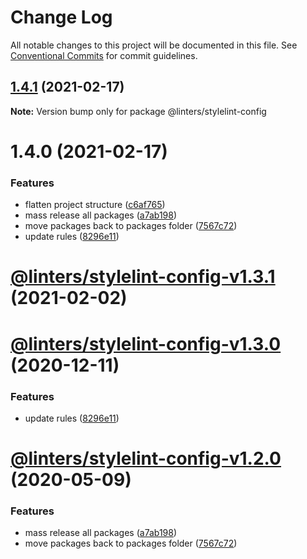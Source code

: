 # Change Log

All notable changes to this project will be documented in this file.
See [Conventional Commits](https://conventionalcommits.org) for commit guidelines.

## [1.4.1](https://github.com/developer239/linters/compare/@linters/stylelint-config@1.4.0...@linters/stylelint-config@1.4.1) (2021-02-17)

**Note:** Version bump only for package @linters/stylelint-config





# 1.4.0 (2021-02-17)


### Features

* flatten project structure ([c6af765](https://github.com/developer239/linters/commit/c6af765b1de34223f2703e128c80838f0cb9e0fd))
* mass release all packages ([a7ab198](https://github.com/developer239/linters/commit/a7ab198fe829a1621f9dcb6c4adf04d406331b9e))
* move packages back to packages folder ([7567c72](https://github.com/developer239/linters/commit/7567c72db65a8fbe356e72fe59d8ba2c64e13305))
* update rules ([8296e11](https://github.com/developer239/linters/commit/8296e111da70980f1a7fa00ae4678d9e00ef26c6))





# [@linters/stylelint-config-v1.3.1](https://github.com/developer239/linters/compare/@linters/stylelint-config-v1.3.0...@linters/stylelint-config-v1.3.1) (2021-02-02)

# [@linters/stylelint-config-v1.3.0](https://github.com/developer239/linters/compare/@linters/stylelint-config-v1.2.0...@linters/stylelint-config-v1.3.0) (2020-12-11)


### Features

* update rules ([8296e11](https://github.com/developer239/linters/commit/8296e111da70980f1a7fa00ae4678d9e00ef26c6))

# [@linters/stylelint-config-v1.2.0](https://github.com/developer239/linters/compare/@linters/stylelint-config-v1.1.0...@linters/stylelint-config-v1.2.0) (2020-05-09)


### Features

* mass release all packages ([a7ab198](https://github.com/developer239/linters/commit/a7ab198fe829a1621f9dcb6c4adf04d406331b9e))
* move packages back to packages folder ([7567c72](https://github.com/developer239/linters/commit/7567c72db65a8fbe356e72fe59d8ba2c64e13305))
